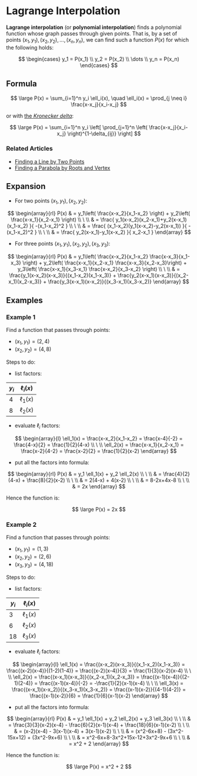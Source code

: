 # Lagrange Interpolation

**Lagrange interpolation** (or **polynomial interpolation**) finds a polynomial function whose graph passes through given points. That is, by a set of points $(x_1,y_1),(x_2,y_2),\dots,(x_n,y_n)$, we can find such a function $P(x)$ for which the following holds:

$$
\begin{cases}
y_1 = P(x_1)
\\
y_2 = P(x_2)
\\
\dots
\\
y_n = P(x_n)
\end{cases}
$$
  
  ## Formula

$$
\large
P(x) = \sum_{i=1}^n y_i \ell_i(x), \quad 
\ell_i(x) = \prod_{j \neq i}  \frac{x-x_j}{x_i-x_j}
$$

or with [the _Kronecker delta_](https://github.com/damianc/math-notes/blob/master/functions/specials/kronecker-delta.md):

$$
\large
P(x) = \sum_{i=1}^n y_i \left[
\prod_{j=1}^n \left(
\frac{x-x_j}{x_i-x_j}
\right)^{1-\delta_{ij}}
\right]
$$

### Related Articles

- [Finding a Line by Two Points](https://github.com/damianc/math-notes/blob/master/analytic-geometry/finding-line.md#by-two-points)
- [Finding a Parabola by Roots and Vertex](https://github.com/damianc/math-notes/blob/master/functions/quadratic/constructing-parabola.md)

## Expansion

- For two points $(x_1,y_1), (x_2,y_2)$:

$$
\begin{array}{rl}
P(x) & = y_1\left(
\frac{x-x_2}{x_1-x_2}
\right) + y_2\left(
\frac{x-x_1}{x_2-x_1}
\right)
\\
\ 
\\
& = \frac{
y_1(x-x_2)(x_2-x_1)+y_2(x-x_1)(x_1-x_2)
}{
-(x_1-x_2)^2
}
\\
\ 
\\
& = \frac{
(x_1-x_2)(y_1(x-x_2)-y_2(x-x_1))
}{
-(x_1-x_2)^2
}
\\
\ 
\\
& = \frac{
y_2(x-x_1)-y_1(x-x_2)
}{
x_2-x_1
}
\end{array}
$$

- For three points $(x_1,y_1), (x_2,y_2), (x_3,y_3)$:

$$
\begin{array}{rl}
P(x) & = y_1\left(
\frac{x-x_2}{x_1-x_2} \frac{x-x_3}{x_1-x_3}
\right) + y_2\left(
\frac{x-x_1}{x_2-x_1} \frac{x-x_3}{x_2-x_3}\right) + y_3\left(
\frac{x-x_1}{x_3-x_1} \frac{x-x_2}{x_3-x_2}
\right)
\\
\ 
\\
& = \frac{y_1(x-x_2)(x-x_3)}{(x_1-x_2)(x_1-x_3)} +
\frac{y_2(x-x_1)(x-x_3)}{(x_2-x_1)(x_2-x_3)} +
\frac{y_3(x-x_1)(x-x_2)}{(x_3-x_1)(x_3-x_2)}
\end{array}
$$

## Examples

### Example 1

Find a function that passes through points:

- $(x_1,y_1) = (2,4)$
- $(x_2,y_2) = (4,8)$

Steps to do:

- list factors:

| $y_i$ | $\ell_i(x)$ |
|--|--|
| $4$ | $\ell_1(x)$ |
| $8$ | $\ell_2(x)$ |

- evaluate $\ell_i$ factors:

$$
\begin{array}{l}
\ell_1(x) = \frac{x-x_2}{x_1-x_2} = \frac{x-4}{-2} = \frac{4-x}{2} = \frac{1}{2}(4-x)
\\
\ 
\\
\ell_2(x) = \frac{x-x_1}{x_2-x_1} = \frac{x-2}{4-2} = \frac{x-2}{2} = \frac{1}{2}(x-2)
\end{array}
$$

- put all the factors into formula:

$$
\begin{array}{rl}
P(x) & = y_1 \ell_1(x) + y_2 \ell_2(x)
\\
\ 
\\
& = \frac{4}{2}(4-x) + \frac{8}{2}(x-2)
\\
\ 
\\
& = 2(4-x) + 4(x-2)
\\
\ 
\\
& = 8-2x+4x-8
\\
\ 
\\
& = 2x
\end{array}
$$

Hence the function is:

$$
\large
P(x) = 2x
$$

### Example 2

Find a function that passes through points:

- $(x_1,y_1) = (1,3)$
- $(x_2,y_2) = (2,6)$
- $(x_3,y_3) = (4,18)$

Steps to do:

- list factors:

| $y_i$ | $\ell_i(x)$ |
|--|--|
| $3$ | $\ell_1(x)$ |
| $6$ | $\ell_2(x)$ |
| $18$ | $\ell_3(x)$ |

- evaluate $\ell_i$ factors:

$$
\begin{array}{l}
\ell_1(x) = \frac{(x-x_2)(x-x_3)}{(x_1-x_2)(x_1-x_3)} = \frac{(x-2)(x-4)}{(1-2)(1-4)} = \frac{(x-2)(x-4)}{3} = \frac{1}{3}(x-2)(x-4)
\\
\ 
\\
\ell_2(x) = \frac{(x-x_1)(x-x_3)}{(x_2-x_1)(x_2-x_3)} = \frac{(x-1)(x-4)}{(2-1)(2-4)} = \frac{(x-1)(x-4)}{-2} = -\frac{1}{2}(x-1)(x-4)
\\
\ 
\\
\ell_3(x) = \frac{(x-x_1)(x-x_2)}{(x_3-x_1)(x_3-x_2)} = \frac{(x-1)(x-2)}{(4-1)(4-2)} = \frac{(x-1)(x-2)}{6} = \frac{1}{6}(x-1)(x-2)
\end{array}
$$

- put all the factors into formula:

$$
\begin{array}{rl}
P(x) & = y_1 \ell_1(x) + y_2 \ell_2(x) + y_3 \ell_3(x)
\\
\ 
\\
& = \frac{3}{3}(x-2)(x-4) - \frac{6}{2}(x-1)(x-4) + \frac{18}{6}(x-1)(x-2)
\\
\ 
\\
& = (x-2)(x-4) - 3(x-1)(x-4) + 3(x-1)(x-2)
\\
\ 
\\
& = (x^2-6x+8) - (3x^2-15x+12) + (3x^2-9x+6)
\\
\ 
\\
& = x^2-6x+8-3x^2+15x-12+3x^2-9x+6
\\
\ 
\\
& = x^2 + 2
\end{array}
$$

Hence the function is:

$$
\large
P(x) = x^2 + 2
$$
